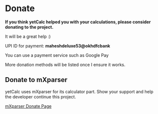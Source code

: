 # Donate
**If you think yetCalc helped you with your calculations, please consider donating to the project.**

It will be a great help :)

UPI ID for payment: **maheshdeluxe53@okhdfcbank**

You can use a payment service such as Google Pay

More donation methods will be listed once I ensure it works.

## Donate to mXparser

yetCalc uses mXparser for its calculator part. Show your support and help the developer continue this project.

[mXparser Donate Page](https://mathparser.org/donate/)
